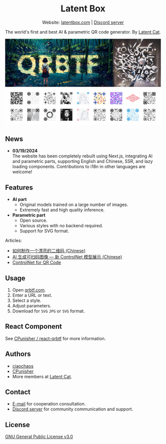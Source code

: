 <h1 align="center">Latent Box</h1>

<p align="center">
    Website: <a href="https://latentbox.com" target="_blank">latentbox.com</a>
    | <a href="https://discord.gg/V9CNuqYfte" target="_blank">Discord server</a>
</p>
<p align="center">
    The world's first and best AI & parametric QR code generator.
    By <a href="https://latentcat.com" target="_blank">Latent Cat</a>.
</p>

<p align="center">
    <img src="public/assets/resources/qrbtf-hero.jpg">
    <img src="public/assets/resources/qrcodes.jpg">
</p>

## News

- **03/19/2024**<br />
  The website has been completely rebuilt using Next.js, integrating AI and parametric parts, supporting English and Chinese, SSR, and lazy loading components. Contributions to i18n in other languages are welcome!

## Features

- **AI part**
  - Original models trained on a large number of images.
  - Extremely fast and high quality inference.
- **Parametric part**
  - Open source.
  - Various styles with no backend required.
  - Support for SVG format.

Articles:

- [如何制作一个漂亮的二维码 (Chinese)](https://mp.weixin.qq.com/s/_Oy9I9FqPXhfwN9IUhf6_g)
- [AI 生成可扫码图像 — 新 ControlNet 模型展示 (Chinese)](https://mp.weixin.qq.com/s/i4WR5ULH1ZZYl8Watf3EPw)
- [ControlNet for QR Code](https://www.reddit.com/r/StableDiffusion/comments/141hg9x/controlnet_for_qr_code/)

## Usage

1. Open [qrbtf.com](https://qrbtf.com).
2. Enter a URL or text.
3. Select a style.
4. Adjust parameters.
5. Download for `SVG` `JPG` or `SVG` format.

## React Component

See [CPunisher / react-qrbtf](https://github.com/cpunisher/react-qrbtf) for more information.

## Authors

- [ciaochaos](https://github.com/ciaochaos)
- [CPunisher](https://github.com/CPunisher)
- More members at [Latent Cat](https://latentcat.com).

## Contact

- [E-mail](mailto://contact@latentcat.com) for cooperation consultation.
- [Discord server](https://discord.gg/V9CNuqYfte) for community communication and support.

## License

[GNU General Public License v3.0](LICENSE)
